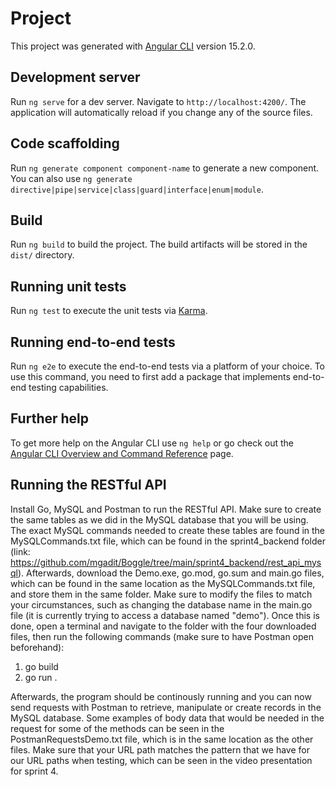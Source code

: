 # Project

This project was generated with [Angular CLI](https://github.com/angular/angular-cli) version 15.2.0.

## Development server

Run `ng serve` for a dev server. Navigate to `http://localhost:4200/`. The application will automatically reload if you change any of the source files.

## Code scaffolding

Run `ng generate component component-name` to generate a new component. You can also use `ng generate directive|pipe|service|class|guard|interface|enum|module`.

## Build

Run `ng build` to build the project. The build artifacts will be stored in the `dist/` directory.

## Running unit tests

Run `ng test` to execute the unit tests via [Karma](https://karma-runner.github.io).

## Running end-to-end tests

Run `ng e2e` to execute the end-to-end tests via a platform of your choice. To use this command, you need to first add a package that implements end-to-end testing capabilities.

## Further help

To get more help on the Angular CLI use `ng help` or go check out the [Angular CLI Overview and Command Reference](https://angular.io/cli) page.

## Running the RESTful API

Install Go, MySQL and Postman to run the RESTful API. Make sure to create the same tables as we did in the MySQL database that you will be using. The exact MySQL commands needed to create these tables are found in the MySQLCommands.txt file, which can be found in the sprint4_backend folder (link: https://github.com/mgadit/Boggle/tree/main/sprint4_backend/rest_api_mysql). Afterwards, download the Demo.exe, go.mod, go.sum and main.go files, which can be found in the same location as the MySQLCommands.txt file, and store them in the same folder. Make sure to modify the files to match your circumstances, such as changing the database name in the main.go file (it is currently trying to access a database named "demo"). Once this is done, open a terminal and navigate to the folder with the four downloaded files, then run the following commands (make sure to have Postman open beforehand):

1. go build
2. go run .

Afterwards, the program should be continously running and you can now send requests with Postman to retrieve, manipulate or create records in the MySQL database. Some examples of body data that would be needed in the request for some of the methods can be seen in the PostmanRequestsDemo.txt file, which is in the same location as the other files. Make sure that your URL path matches the pattern that we have for our URL paths when testing, which can be seen in the video presentation for sprint 4.
